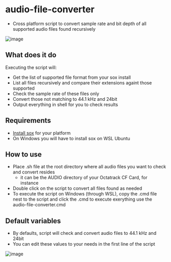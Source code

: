 # audio-file-converter

- Cross platform script to convert sample rate and bit depth of all supported audio files found recursively

![image](https://github.com/davidferlay/audio-file-converter/assets/20738264/fd1b80b8-b801-4dd1-a26a-df8899e947d5)

## What does it do

Executing the script will:
- Get the list of supported file format from your sox install
- List all files recursively and compare their extensions againt those supported
- Check the sample rate of these files only
- Convert those not matching to 44.1 kHz and 24bit
- Output everything in shell for you to check results

## Requirements

- [Install sox](https://madskjeldgaard.dk/posts/sox-tutorial-cli-tape-music/) for your platform
- On Windows you will have to install sox on WSL Ubuntu

## How to use

- Place .sh file at the root directory where all audio files you want to check and convert resides
   - it can be the AUDIO directory of your Octatrack CF Card, for instance
- Double click on the script to convert all files found as needed
- To execute the script on Windows (through WSL), copy the .cmd file nest to the script and click the .cmd to execute exerything
use the audio-file-converter.cmd

## Default variables

- By defaults, script will check and convert audio files to 44.1 kHz and 24bit
- You can edit these values to your needs in the first line of the script

![image](https://github.com/davidferlay/audio-file-converter/assets/20738264/17594db8-44b8-4b1e-9792-e78107d0c26f)
